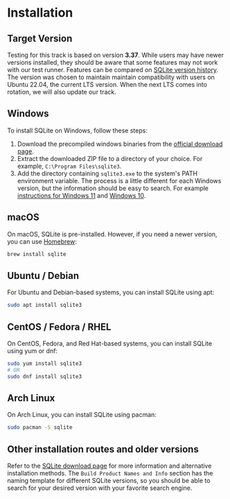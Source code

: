 # Installation

## Target Version

Testing for this track is based on version __3.37__.
While users may have newer versions installed, they should be aware that some features may not work with our test runner.
Features can be compared on [SQLite version history][version-history].
The version was chosen to maintain maintain compatibility with users on Ubuntu 22.04, the current LTS version.
When the next LTS comes into rotation, we will also update our track.

## Windows

To install SQLite on Windows, follow these steps:

1. Download the precompiled windows binaries from the [official download page][sqlite-download].
2. Extract the downloaded ZIP file to a directory of your choice.
   For example, `C:\Program Files\sqlite3`.
3. Add the directory containing `sqlite3.exe` to the system's PATH environment variable.
   The process is a little different for each Windows version, but the information should be easy to search.
   For example [instructions for Windows 11][windows-11-install] and [Windows 10][windows-10-install].

## macOS

On macOS, SQLite is pre-installed.
However, if you need a newer version, you can use [Homebrew][homebrew]:

```bash
brew install sqlite
```

## Ubuntu / Debian

For Ubuntu and Debian-based systems, you can install SQLite using apt:

```bash
sudo apt install sqlite3
```

## CentOS / Fedora / RHEL

On CentOS, Fedora, and Red Hat-based systems, you can install SQLite using yum or dnf:

```bash
sudo yum install sqlite3
# OR
sudo dnf install sqlite3
```

## Arch Linux

On Arch Linux, you can install SQLite using pacman:

```bash
sudo pacman -S sqlite
```

## Other installation routes and older versions

Refer to the [SQLite download page][sqlite-download] for more information and alternative installation methods.
The `Build Product Names and Info` section has the naming template for different SQLite versions, so you should be able to search for your desired version with your favorite search engine.

[version-history]: https://www.sqlite.org/changes.html
[windows-11-install]: https://windowsloop.com/how-to-add-to-windows-path/
[windows-10-install]: https://helpdeskgeek.com/windows-10/add-windows-path-environment-variable/
[homebrew]: https://brew.sh
[sqlite-download]: https://www.sqlite.org/download.html
